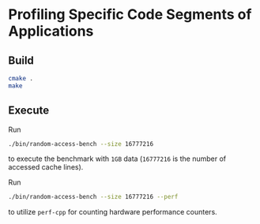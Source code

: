 # Profiling Specific Code Segments of Applications
## Build
```bash
cmake . 
make
```

## Execute
Run 
```bash
./bin/random-access-bench --size 16777216
```
to execute the benchmark with `1GB` data (`16777216` is the number of accessed cache lines).

Run 
```bash
./bin/random-access-bench --size 16777216 --perf
```
to utilize `perf-cpp` for counting hardware performance counters.

